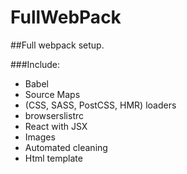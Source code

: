# FullWebPack

##Full webpack setup.

###Include:
* Babel
* Source Maps
* (CSS, SASS, PostCSS, HMR) loaders 
* browserslistrc 
* React with JSX
* Images
* Automated cleaning
* Html template
